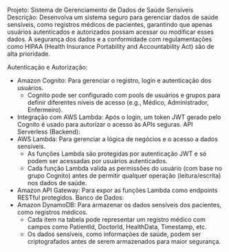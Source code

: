 Projeto: Sistema de Gerenciamento de Dados de Saúde Sensíveis
Descrição: Desenvolva um sistema seguro para gerenciar dados de saúde sensíveis, como registros médicos de pacientes, garantindo que apenas usuários autenticados e autorizados possam acessar ou modificar esses dados. A segurança dos dados e a conformidade com regulamentações como HIPAA (Health Insurance Portability and Accountability Act) são de alta prioridade.

Autenticação e Autorização:
* Amazon Cognito: Para gerenciar o registro, login e autenticação dos usuários.
    * Cognito pode ser configurado com pools de usuários e grupos para definir diferentes níveis de acesso (e.g., Médico, Administrador, Enfermeiro).
* Integração com AWS Lambda: Após o login, um token JWT gerado pelo Cognito é usado para autorizar o acesso às APIs seguras.
API Serverless (Backend):
* AWS Lambda: Para gerenciar a lógica de negócios e o acesso a dados sensíveis.
    * As funções Lambda são protegidas por autenticação JWT e só podem ser acessadas por usuários autenticados.
    * Cada função Lambda valida as permissões do usuário (com base no grupo Cognito) antes de permitir qualquer operação (leitura/escrita) nos dados de saúde.
* Amazon API Gateway: Para expor as funções Lambda como endpoints RESTful protegidos.
Banco de Dados:
* Amazon DynamoDB: Para armazenar os dados sensíveis dos pacientes, como registros médicos.
    * Cada item na tabela pode representar um registro médico com campos como PatientId, DoctorId, HealthData, Timestamp, etc.
    * Os dados sensíveis, como informações de saúde, podem ser criptografados antes de serem armazenados para maior segurança.